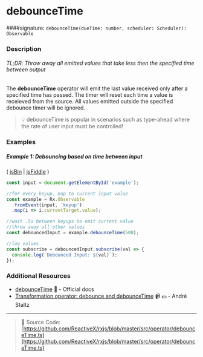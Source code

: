 # debounceTime
####signature: `debounceTime(dueTime: number, scheduler: Scheduler): Observable`

### Description

###### TL;DR: Throw away all emitted values that take less then the specified time between output

The **debounceTime** operator will emit the last value received only after a specified time has passed. 
The timer will reset each time a value is receieved from the source. All values emitted outside the specified debounce timer will be ignored.

> :bulb:  debounceTime is popular in scenarios such as type-ahead where the rate of user input must be controlled!

### Examples

##### Example 1: Debouncing based on time between input

( [jsBin](http://jsbin.com/kacijarogi/1/edit?js,console,output) | [jsFiddle](https://jsfiddle.net/btroncone/7kbg4q2e/) )

```js
const input = document.getElementById('example');

//for every keyup, map to current input value
const example = Rx.Observable
  .fromEvent(input, 'keyup')
  .map(i => i.currentTarget.value);

//wait .5s between keyups to emit current value
//throw away all other values
const debouncedInput = example.debounceTime(500);

//log values
const subscribe = debouncedInput.subscribe(val => {
  console.log(`Debounced Input: ${val}`);
});
```


### Additional Resources
* [debounceTime](http://reactivex.io/rxjs/class/es6/Observable.js~Observable.html#instance-method-debounceTime) :newspaper: - Official docs
* [Transformation operator: debounce and debounceTime](https://egghead.io/lessons/rxjs-transformation-operators-debounce-and-debouncetime?course=rxjs-beyond-the-basics-operators-in-depth) :video_camera: :dollar: - André Staltz

---
> :file_folder: Source Code:  [https://github.com/ReactiveX/rxjs/blob/master/src/operator/debounceTime.ts](https://github.com/ReactiveX/rxjs/blob/master/src/operator/debounceTime.ts)
